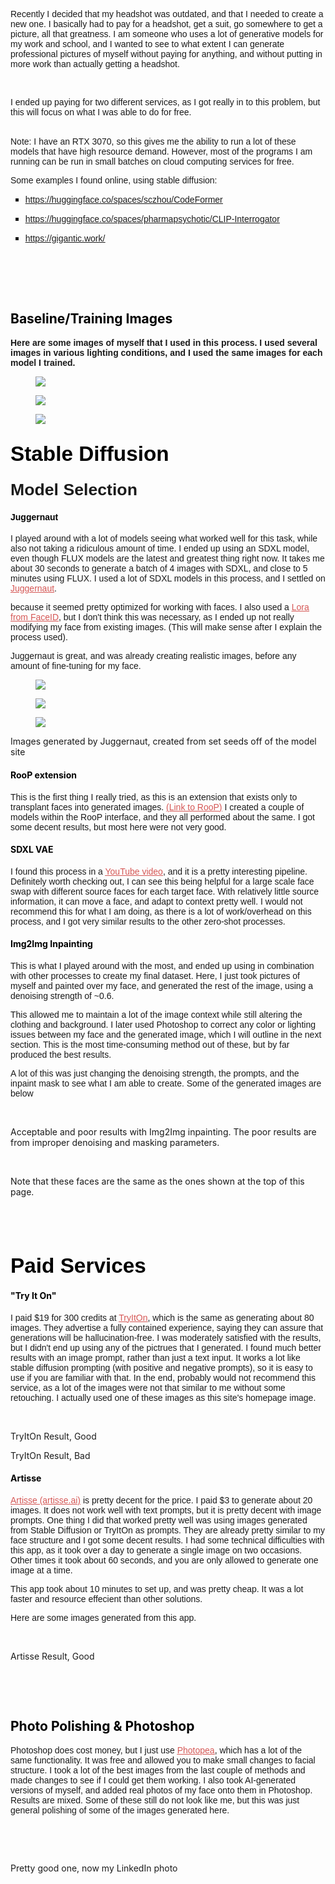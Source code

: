 <p style="margin-left:0pt;"><span style="font-family:Arimo, Arial;">Recently I decided that my headshot was outdated, and that I needed to create a new one. I basically had to pay for a headshot, get a suit, go somewhere to get a picture, all that greatness. I am someone who uses a lot of generative models for my work and school, and I wanted to see to what extent I can generate professional pictures of myself without paying for anything, and without putting in more work than actually getting a headshot.</span></p>
<p>&nbsp;</p>
<p style="margin-left:0pt;"><span style="font-family:Arimo, Arial;">I ended up paying for two different services, as I got really in to this problem, but this will focus on what I was able to do for free.&nbsp;</span><br>&nbsp;</p>
<p style="margin-left:0pt;"><span style="font-family:Arimo, Arial;">Note: I have an RTX 3070, so this gives me the ability to run a lot of these models that have high resource demand. However, most of the programs I am running can be run in small batches on cloud computing services for free.</span></p>
<p style="margin-left:0pt;"><span style="font-family:Arimo, Arial;">Some examples I found online, using stable diffusion:</span></p>
<ul style="list-style-type:square;">
    <li>
        <p style="margin-left:0pt;"><a target="_blank" rel="noopener noreferrer" href="https://huggingface.co/spaces/sczhou/CodeFormer"><span style="color:rgb(28,28,28);font-family:Arimo, Arial;"><u>https://huggingface.co/spaces/sczhou/CodeFormer</u></span></a></p>
    </li>
    <li>
        <p style="margin-left:0pt;"><a target="_blank" rel="noopener noreferrer" href="https://huggingface.co/spaces/pharmapsychotic/CLIP-Interrogator"><span style="color:rgb(28,28,28);font-family:Arimo, Arial;"><u>https://huggingface.co/spaces/pharmapsychotic/CLIP-Interrogator</u></span></a></p>
    </li>
    <li>
        <p style="margin-left:0pt;"><a target="_blank" rel="noopener noreferrer" href="https://gigantic.work/"><span style="color:rgb(28,28,28);font-family:Arimo, Arial;"><u>https://gigantic.work/</u></span></a></p>
    </li>
</ul>
<p><br>&nbsp;</p>
<p style="margin-left:auto;">&nbsp;</p>
<h2 style="margin-left:auto;"><span style="color:rgb(0,0,0);"><strong>Baseline/Training Images</strong></span></h2>
<p style="margin-left:0pt;"><span style="font-family:Arimo, Arial;"><strong>Here are some images of myself that I used in this process. I used several images in various lighting conditions, and I used the same images for each model I trained.</strong></span></p>
<figure class="image"><img src="/blog/ai-headshots/1.png"></figure>
<figure class="image"><img src="/blog/ai-headshots/2.jfif"></figure>
<figure class="image"><img src="/blog/ai-headshots/3.jfif"></figure>
<h2 style="margin-left:0pt;"><span style="color:rgb(0,0,0);font-family:Arimo, Arial;font-size:25pt;"><strong>Stable Diffusion</strong></span></h2>
<h3 style="margin-left:0pt;"><span style="font-family:Arimo, Arial;font-size:20pt;">Model Selection</span></h3>
<h4 style="margin-left:0pt;"><span style="color:rgb(0,0,0);font-family:Arimo, Arial;">Juggernaut</span></h4>
<p style="margin-left:0pt;"><span style="font-family:Arimo, Arial;">I played around with a lot of models seeing what worked well for this task, while also not taking a ridiculous amount of time. I ended up using an SDXL model, even though FLUX models are the latest and greatest thing right now. It takes me about 30 seconds to generate a batch of 4 images with SDXL, and close to 5 minutes using FLUX. I used a lot of SDXL models in this process, and I settled on </span><a target="_blank" rel="noopener noreferrer" href="https://civitai.com/models/133005/juggernaut-xl"><span style="color:rgb(213,87,85);font-family:Arimo, Arial;"><u>Juggernaut</u></span></a><span style="font-family:Arimo, Arial;">.</span></p>
<p style="margin-left:0pt;"><span style="font-family:Arimo, Arial;">because it seemed pretty optimized for working with faces. I also used a </span><a target="_blank" rel="noopener noreferrer" href="https://huggingface.co/h94/IP-Adapter-FaceID/tree/main"><span style="color:rgb(213,87,85);font-family:Arimo, Arial;"><u>Lora from FaceID</u></span></a><span style="font-family:Arimo, Arial;">, but I don't think this was necessary, as I ended up not really modifying my face from existing images. (This will make sense after I explain the process used).</span></p>
<p style="margin-left:0pt;"><span style="font-family:Arimo, Arial;">Juggernaut is great, and was already creating realistic images, before any amount of fine-tuning for my face.</span></p>
<figure class="image"><img src="/blog/ai-headshots/4.jfif"></figure>
<figure class="image"><img src="/blog/ai-headshots/5.jfif"></figure>
<figure class="image"><img src="/blog/ai-headshots/5.jfif"></figure>
<p style="margin-left:0pt;">Images generated by Juggernaut, created from set seeds off of the model site</p>
<h4 style="margin-left:auto;"><span style="color:rgb(0,0,0);">RooP extension</span></h4>
<p style="margin-left:0pt;"><span style="font-family:Arimo, Arial;">This is the first thing I really tried, as this is an extension that exists only to transplant faces into generated images. </span><a target="_blank" rel="noopener noreferrer" href="https://github.com/s0md3v/sd-webui-roop"><span style="color:rgb(213,87,85);font-family:Arimo, Arial;"><u>(Link to RooP)</u></span></a><span style="font-family:Arimo, Arial;"> I created a couple of models within the RooP interface, and they all performed about the same. I got some decent results, but most here were not very good.</span></p>
<h4 style="margin-left:auto;"><span style="color:rgb(0,0,0);">SDXL VAE</span></h4>
<p style="margin-left:0pt;"><span style="font-family:Arimo, Arial;">I found this process in a </span><a target="_blank" rel="noopener noreferrer" href="https://youtu.be/_0m0R954ZOo?si=n41Hh8Snz4Lnx_KK"><span style="color:rgb(213,87,85);font-family:Arimo, Arial;"><u>YouTube video</u></span></a><span style="font-family:Arimo, Arial;">, and it is a pretty interesting pipeline. Definitely worth checking out, I can see this being helpful for a large scale face swap with different source faces for each target face. With relatively little source information, it can move a face, and adapt to context pretty well. I would not recommend this for what I am doing, as there is a lot of work/overhead on this process, and I got very similar results to the other zero-shot processes.</span></p>
<h4 style="margin-left:auto;"><span style="color:rgb(0,0,0);">Img2Img Inpainting</span></h4>
<p style="margin-left:0pt;"><span style="font-family:Arimo, Arial;">This is what I played around with the most, and ended up using in combination with other processes to create my final dataset. Here, I just took pictures of myself and painted over my face, and generated the rest of the image, using a denoising strength of ~0.6.</span></p>
<p style="margin-left:0pt;"><span style="font-family:Arimo, Arial;">This allowed me to maintain a lot of the image context while still altering the clothing and background. I later used Photoshop to correct any color or lighting issues between my face and the generated image, which I will outline in the next section. This is the most time-consuming method out of these, but by far produced the best results.&nbsp;</span></p>
<p style="margin-left:0pt;"><span style="font-family:Arimo, Arial;">A lot of this was just changing the denoising strength, the prompts, and the inpaint mask to see what I am able to create. Some of the generated images are below</span></p>
<p style="margin-left:auto;">&nbsp;</p>
<p style="margin-left:0pt;">Acceptable and poor results with Img2Img inpainting. The poor results are from improper denoising and masking parameters.</p>
<p>&nbsp;</p>
<p style="margin-left:0pt;">Note that these faces are the same as the ones shown at the top of this page.</p>
<p style="margin-left:auto;">&nbsp;</p>
<p style="margin-left:auto;">&nbsp;</p>
<h2><span style="color:rgb(0,0,0);font-family:Arimo, Arial;font-size:25pt;"><strong>Paid Services</strong></span></h2>
<h4 style="margin-left:auto;"><span style="color:rgb(0,0,0);">"Try It On"</span></h4>
<p style="margin-left:0pt;"><span style="font-family:Arimo, Arial;">I paid $19 for 300 credits at </span><a target="_blank" rel="noopener noreferrer" href="http://studio.tryiton.com/"><span style="color:rgb(213,87,85);font-family:Arimo, Arial;"><u>TryItOn</u></span></a><span style="font-family:Arimo, Arial;">, which is the same as generating about 80 images. They advertise a fully contained experience, saying they can assure that generations will be hallucination-free. I was moderately satisfied with the results, but I didn't end up using any of the pictrues that I generated. I found much better results with an image prompt, rather than just a text input. It works a lot like stable diffusion prompting (with positive and negative prompts), so it is easy to use if you are familiar with that. In the end, probably would not recommend this service, as a lot of the images were not that similar to me without some retouching. I actually used one of these images as this site's homepage image.</span></p>
<p style="margin-left:auto;">&nbsp;</p>
<p style="margin-left:auto;"><span style="color:rgb(28,28,28);">TryItOn Result, Good</span></p>
<p style="margin-left:auto;"><span style="color:rgb(28,28,28);">TryItOn Result, Bad</span></p>
<h4 style="margin-left:auto;"><span style="color:rgb(0,0,0);">Artisse</span></h4>
<p style="margin-left:0pt;"><a target="_blank" rel="noopener noreferrer" href="http://artisse.ai/"><span style="color:rgb(213,87,85);font-family:Arimo, Arial;"><u>Artisse (artisse.ai)</u></span></a><span style="font-family:Arimo, Arial;"> is pretty decent for the price. I paid $3 to generate about 20 images. It does not work well with text prompts, but it is pretty decent with image prompts. One thing I did that worked pretty well was using images generated from Stable Diffusion or TryItOn as prompts. They are already pretty similar to my face structure and I got some decent results. I had some technical difficulties with this app, as it took over a day to generate a single image on two occasions. Other times it took about 60 seconds, and you are only allowed to generate one image at a time.</span></p>
<p style="margin-left:0pt;"><span style="font-family:Arimo, Arial;">This app took about 10 minutes to set up, and was pretty cheap. It was a lot faster and resource effecient than other solutions.</span></p>
<p style="margin-left:0pt;"><span style="font-family:Arimo, Arial;">Here are some images generated from this app.&nbsp;</span></p>
<p style="margin-left:0pt;">&nbsp;</p>
<p style="margin-left:auto;"><span style="color:rgb(28,28,28);">Artisse Result, Good</span></p>
<p style="margin-left:auto;">&nbsp;</p>
<p style="margin-left:auto;">&nbsp;</p>
<h2 style="margin-left:auto;"><span style="color:rgb(0,0,0);"><strong>Photo Polishing &amp; Photoshop</strong></span></h2>
<p style="margin-left:0pt;"><span style="font-family:Arimo, Arial;">Photoshop does cost money,<strong> </strong>but I just use </span><a target="_blank" rel="noopener noreferrer" href="https://www.photopea.com/"><span style="color:rgb(213,87,85);font-family:Arimo, Arial;"><u>Photopea</u></span></a><span style="font-family:Arimo, Arial;">, which has a lot of the same functionality. It was free and allowed you to make small changes to facial structure. I took a lot of the best images from the last couple of methods and made changes to see if I could get them working. I also took AI-generated versions of myself, and added real photos of my face onto them in Photoshop. Results are mixed. Some of these still do not look like me, but this was just general polishing of some of the images generated here.</span></p>
<p style="margin-left:auto;">&nbsp;</p>
<p style="margin-left:auto;">&nbsp;</p>
<p style="margin-left:auto;"><span style="color:rgb(28,28,28);">Pretty good one, now my LinkedIn photo</span></p>